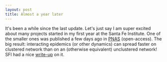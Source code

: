 ```yaml
---
layout: post
title: Almost a year later
---
```


It's been a while since the last update. Let's just say I am super excited about many projects started in my first year at the Santa Fe Institute. One of the smaller ones was published a few days ago in [PNAS](http://www.pnas.org/content/112/33/10551.abstract) (open-access). The big result: interacting epidemics (or other dynamics) can spread faster on clustered network than on an (otherwise equivalent) unclustered network! SFI had a nice [write-up](http://santafe.edu/news/item/paper-when-isolated-groups-fuel-epidemics/) on it.